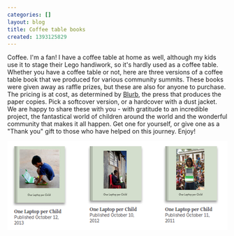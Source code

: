 ```yaml
---
categories: []
layout: blog
title: Coffee table books
created: 1393125829
---
```

<p>Coffee. I&#39;m a fan! I have a coffee table at home as well, although my kids use it to stage their Lego handiwork, so it&#39;s hardly used as a coffee table. Whether you have a coffee table or not, here are three versions of a coffee table book that we produced for various community summits. These books were given away as raffle prizes, but these are also for anyone to purchase. The pricing is at cost, as determined by <a href="http://www.blurb.com" target="_blank">Blurb</a>, the press that produces the paper copies. Pick a softcover version, or a hardcover with a dust jacket. We are happy to share these with you - with gratitude to an incredible project, the fantastical world of children around the world and the wonderful community that makes it all happen. Get one for yourself, or give one as a &quot;Thank you&quot; gift to those who have helped on this journey. Enjoy!</p>
<p><a href="http://www.blurb.com/user/store/sameerverma" target="_blank"><img alt="" src="/sites/default/files/u8/Screenshot%20from%202014-02-22%2019%3A18%3A27.png" style="width: 551px; height: 205px;" /></a></p>
